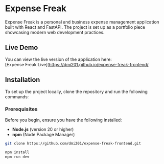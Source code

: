 # Expense Freak

Expense Freak is a personal and business expense management application built with React and FastAPI. The project is set up as a portfolio piece showcasing modern web development practices.

## Live Demo

You can view the live version of the application here:  
[Expense Freak Live](https://dmi201.github.io/expense-freak-frontend/

## Installation

To set up the project locally, clone the repository and run the following commands:

### Prerequisites

Before you begin, ensure you have the following installed:

- **Node.js** (version 20 or higher)
- **npm** (Node Package Manager)

```bash
git clone https://github.com/dmi201/expense-freak-frontend.git

npm install
npm run dev
```
